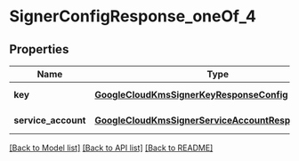 # SignerConfigResponse_oneOf_4

## Properties

| Name                | Type                                                                                                        | Description | Notes             |
| ------------------- | ----------------------------------------------------------------------------------------------------------- | ----------- | ----------------- |
| **key**             | [**GoogleCloudKmsSignerKeyResponseConfig**](GoogleCloudKmsSignerKeyResponseConfig.md)                       |             | [default to null] |
| **service_account** | [**GoogleCloudKmsSignerServiceAccountResponseConfig**](GoogleCloudKmsSignerServiceAccountResponseConfig.md) |             | [default to null] |

[[Back to Model list]](../README.md#documentation-for-models) [[Back to API list]](../README.md#documentation-for-api-endpoints) [[Back to README]](../README.md)
